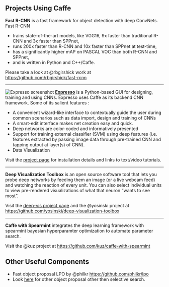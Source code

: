 ## Projects Using Caffe

**Fast R-CNN** is a fast framework for object detection with deep ConvNets. Fast R-CNN
 - trains state-of-the-art models, like VGG16, 9x faster than traditional R-CNN and 3x faster than SPPnet,
 - runs 200x faster than R-CNN and 10x faster than SPPnet at test-time,
 - has a significantly higher mAP on PASCAL VOC than both R-CNN and SPPnet,
 - and is written in Python and C++/Caffe.

Please take a look at @rbgirshick work at https://github.com/rbgirshick/fast-rcnn

***
![Expresso screenshot](http://val.serc.iisc.ernet.in/expresso/main-screen.png)
**[Expresso](https://github.com/val-iisc/expresso)** is a Python-based GUI for designing, training and using CNNs. Expresso uses Caffe as its backend CNN framework. Some of its salient features : 
 - A convenient wizard-like interface to contextually guide the user during common scenarios
such as data import, design and training of CNNs
 - A smart-edit interface makes net creation easy and quick. 
 - Deep networks are color-coded and informatively presented
 - Support for training external classifier (SVM) using deep features (i.e. features extracted by passing image data through pre-trained CNN and tapping output at layer(s) of CNN).
 - Data Visualization

Visit the [project page](http://val.serc.iisc.ernet.in/expresso) for installation details and links to text/video tutorials.

***

**Deep Visualization Toolbox** is an open source software tool that lets you probe deep networks by feeding them an image (or a live webcam feed) and watching the reaction of every unit. You can also select individual units to view pre-rendered visualizations of what that neuron “wants to see most”.

Visit the [deep-vis project page](http://yosinski.com/deepvis) and the @yosinski project at https://github.com/yosinski/deep-visualization-toolbox

***

**Caffe with Spearmint** integrates the deep learning framework with spearmint bayesian hyperparamter optimization to automate parameter search.

Visit the @kuz project at https://github.com/kuz/caffe-with-spearmint

## Other Useful Components

* Fast object proposal LPO by @philkr https://github.com/philkr/lpo
* Look [here](https://pdollar.wordpress.com/2014/11/18/evaluating-object-proposals/) for other object proposal other then selective search.